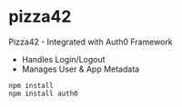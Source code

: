# pizza42

Pizza42 - Integrated with Auth0 Framework
- Handles Login/Logout 
- Manages User & App Metadata


```
npm install
npm install auth0
```
